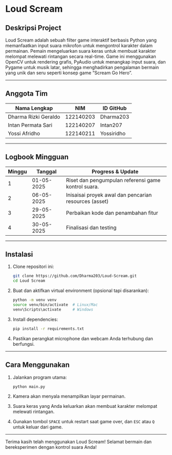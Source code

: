 # Loud Scream

## Deskripsi Project
Loud Scream adalah sebuah filter game interaktif berbasis Python yang memanfaatkan input suara mikrofon untuk mengontrol karakter dalam permainan. Pemain mengeluarkan suara keras untuk membuat karakter melompat melewati rintangan secara real-time. Game ini menggunakan OpenCV untuk rendering grafis, PyAudio untuk menangkap input suara, dan Pygame untuk musik latar, sehingga menghadirkan pengalaman bermain yang unik dan seru seperti konsep game “Scream Go Hero”.

---

## Anggota Tim

| Nama Lengkap             | NIM         | ID GitHub             |
|--------------------------|-------------|-----------------------|
| Dharma Rizki Geraldo     | 122140203   | Dharma203             |
| Intan Permata Sari       | 122140207   | Intan207              |
| Yossi Afridho            | 122140211   | Yossiridho            |

---

## Logbook Mingguan

| Minggu | Tanggal        | Progress & Update                                                                                 |
|--------|----------------|---------------------------------------------------------------------------------------------------|
| 1      | 01-05-2025     | Riset dan pengumpulan referensi game kontrol suara.                                               |
| 2      | 06-05-2025     | Inisaisai proyek awal dan pencarian resources (asset)                                             |
| 3      | 29-05-2025     | Perbaikan kode dan penambahan fitur                                                               |
| 4      | 30-05-2025     | Finalisasi dan testing                                                                            |

---

## Instalasi

1. Clone repositori ini:

   ```bash
   git clone https://github.com/Dharma203/Loud-Scream.git
   cd Loud Scream
   ```

2. Buat dan aktifkan virtual environment (opsional tapi disarankan):

   ```bash
   python -m venv venv
   source venv/bin/activate  # Linux/Mac
   venv\Scripts\activate     # Windows
   ```

3. Install dependencies:

   ```bash
   pip install -r requirements.txt
   ```

4. Pastikan perangkat microphone dan webcam Anda terhubung dan berfungsi.

---

## Cara Menggunakan

1. Jalankan program utama:

   ```bash
   python main.py
   ```

2. Kamera akan menyala menampilkan layar permainan.

3. Suara keras yang Anda keluarkan akan membuat karakter melompat melewati rintangan.

4. Gunakan tombol `SPACE` untuk restart saat game over, dan `ESC` atau `Q` untuk keluar dari game.

---

Terima kasih telah menggunakan Loud Scream! Selamat bermain dan bereksperimen dengan kontrol suara Anda!
